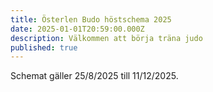 ```yaml
---
title: Österlen Budo höstschema 2025
date: 2025-01-01T20:59:00.000Z
description: Välkommen att börja träna judo
published: true
---
```


Schemat gäller 25/8/2025 till 11/12/2025.

